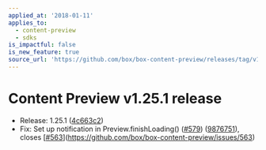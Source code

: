 ```yaml
---
applied_at: '2018-01-11'
applies_to:
  - content-preview
  - sdks
is_impactful: false
is_new_feature: true
source_url: 'https://github.com/box/box-content-preview/releases/tag/v1.25.1'
---
```


# Content Preview v1.25.1 release


* Release: 1.25.1 ([4c663c2](https://github.com/box/box-content-preview/commit[4c663c2](https://github.com/box/box-content-preview/commit/4c663c2)))
* Fix: Set up notification in Preview.finishLoading() ([#579](https://github.com/box/box-content-preview/pull/579)) ([9876751](https://github.com/box/box-content-preview/commit[9876751](https://github.com/box/box-content-preview/commit/9876751))), closes [[#563](https://github.com/box/box-content-preview/pull/563)](https://github.com/box/box-content-preview/issues/563)



